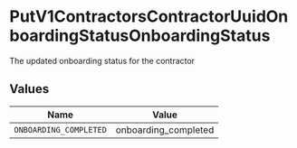 # PutV1ContractorsContractorUuidOnboardingStatusOnboardingStatus

The updated onboarding status for the contractor


## Values

| Name                   | Value                  |
| ---------------------- | ---------------------- |
| `ONBOARDING_COMPLETED` | onboarding_completed   |